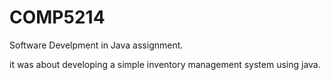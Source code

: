 # COMP5214
Software Develpment in Java assignment. 

it was about developing a simple inventory management system using java.
